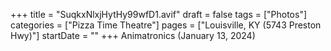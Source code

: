 +++
title = "SuqkxNlxjHytHy99wfD1.avif"
draft = false
tags = ["Photos"]
categories = ["Pizza Time Theatre"]
pages = ["Louisville, KY (5743 Preston Hwy)"]
startDate = ""
+++
Animatronics (January 13, 2024)
